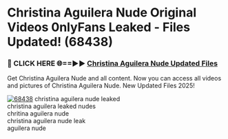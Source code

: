 # Christina Aguilera Nude Original Videos 0nlyFans Leaked - Files Updated! (68438)

<h3>🔴 CLICK HERE 🌐==►► <a href="https://tinyurl.com/yrmya6cz" rel="nofollow">Christina Aguilera Nude Updated Files</a></h3>

Get Christina Aguilera Nude and all content. Now you can access all videos and pictures of Christina Aguilera Nude. New Updated Files 2025!

[![68438](https://i.imgur.com/FMdXYCs.gif)](https://tinyurl.com/yrmya6cz)
christina aguilera nude leaked<br>
christina aguilera leaked nudes<br>
chritina aguilera nude<br>
christina aguilera nude leak<br>
aguilera nude